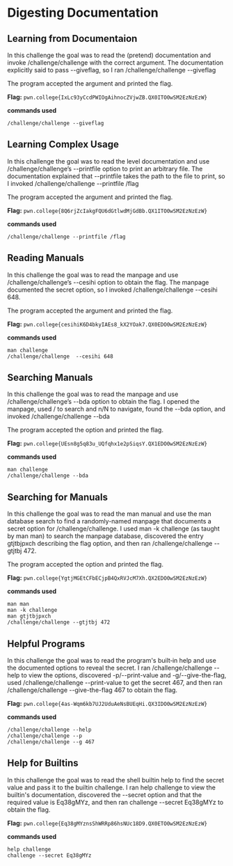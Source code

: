 # Digesting Documentation
## Learning from Documentaion
In this challenge the goal was to read the (pretend) documentation and invoke /challenge/challenge with the correct argument. The documentation explicitly said to pass --giveflag, so I ran /challenge/challenge --giveflag

The program accepted the argument and printed the flag.

**Flag:** `pwn.college{IxLc93yCcdPWIOgAihnocZVjwZB.QX0ITO0wSM2EzNzEzW}`

**commands used** 
```
/challenge/challenge --giveflag
```

## Learning Complex Usage
In this challenge the goal was to read the level documentation and use /challenge/challenge’s --printfile option to print an arbitrary file. The documentation explained that --printfile takes the path to the file to print, so I invoked /challenge/challenge --printfile /flag

The program accepted the argument and printed the flag.

**Flag:** `pwn.college{8Q6rjZcIakgFQU6dGtlwdMjGdBb.QX1ITO0wSM2EzNzEzW}`

**commands used**
```
/challenge/challenge --printfile /flag
```

## Reading Manuals
In this challenge the goal was to read the manpage and use /challenge/challenge’s --cesihi option to obtain the flag. The manpage documented the secret option, so I invoked /challenge/challenge --cesihi 648.

The program accepted the argument and printed the flag.

**Flag:** `pwn.college{cesihiK6D4bkyIAEs8_kX2YOak7.QX0EDO0wSM2EzNzEzW}`

**commands used**
```
man challenge
/challenge/challenge  --cesihi 648
```

## Searching Manuals
In this challenge the goal was to read the manpage and use /challenge/challenge’s --bda option to obtain the flag. I opened the manpage, used / to search and n/N to navigate, found the --bda option, and invoked /challenge/challenge --bda

The program accepted the option and printed the flag.

**Flag:** `pwn.college{UEsn8g5q83u_UQfqhx1e2pSiqsY.QX1EDO0wSM2EzNzEzW}`

**commands used**
```
man challenge
/challenge/challenge --bda
```

## Searching for Manuals
In this challenge the goal was to read the man manual and use the man database search to find a randomly-named manpage that documents a secret option for /challenge/challenge. I used man -k challenge (as taught by man man) to search the manpage database, discovered the entry gtjtbjpxch describing the flag option, and then ran /challenge/challenge --gtjtbj 472.

The program accepted the option and printed the flag.

**Flag:** `pwn.college{YgtjMGEtCFbECjpB4QxRVJcM7Xh.QX2EDO0wSM2EzNzEzW}`

**commands used**
```
man man
man -k challenge
man gtjtbjpxch
/challenge/challenge --gtjtbj 472
```

## Helpful Programs
In this challenge the goal was to read the program's built‑in help and use the documented options to reveal the secret. I ran /challenge/challenge --help to view the options, discovered -p/--print-value and -g/--give-the-flag, used /challenge/challenge --print-value to get the secret 467, and then ran /challenge/challenge --give-the-flag 467 to obtain the flag.

**Flag:** `pwn.college{4as-Wqm6kb7UJ2UduAeNsBUEqHi.QX3IDO0wSM2EzNzEzW}`

**commands used**
```
/challenge/challenge --help
/challenge/challenge --p
/challenge/challenge --g 467
```

## Help for Builtins
In this challenge the goal was to read the shell builtin help to find the secret value and pass it to the builtin challenge. I ran help challenge to view the builtin's documentation, discovered the --secret option and that the required value is Eq38gMYz, and then ran challenge --secret Eq38gMYz to obtain the flag.

**Flag:** `pwn.college{Eq38gMYznsShWRRp86hsNUc18D9.QX0ETO0wSM2EzNzEzW}`

**commands used**
```
help challenge
challenge --secret Eq38gMYz
```


